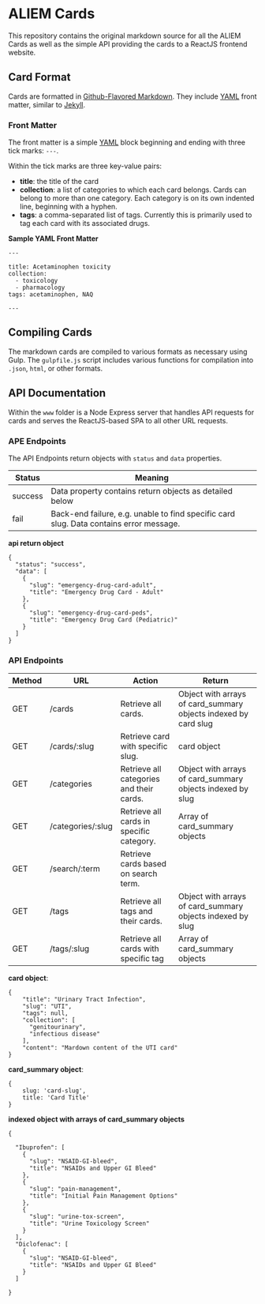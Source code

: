 # ALIEM Cards

This repository contains the original markdown source for all the ALIEM Cards as well as the simple API providing the cards to a ReactJS frontend website.

## Card Format

Cards are formatted in [Github-Flavored Markdown](https://guides.github.com/features/mastering-markdown/). They include [YAML](http://www.yaml.org) front matter, similar to [Jekyll](https://jekyllrb.com/docs/frontmatter/).

### Front Matter

The front matter is a simple [YAML](http://www.yaml.org) block beginning and ending with three tick marks: `---`.

Within the tick marks are three key-value pairs:

- **title**: the title of the card
- **collection**: a list of categories to which each card belongs. Cards can belong to more than one category. Each category is on its own indented line, beginning with a hyphen.
- **tags**: a comma-separated list of tags. Currently this is primarily used to tag each card with its associated drugs.

**Sample YAML Front Matter**

```
---

title: Acetaminophen toxicity
collection:
  - toxicology
  - pharmacology
tags: acetaminophen, NAQ

---
```

## Compiling Cards

The markdown cards are compiled to various formats as necessary using Gulp. The ```gulpfile.js``` script includes various functions for compilation into ```.json```, ```html```, or other formats.


## API Documentation

Within the ```www``` folder is a Node Express server that handles API requests for cards and serves the ReactJS-based SPA to all other URL requests.

### APE Endpoints

The API Endpoints return objects with ```status``` and ```data``` properties.

Status  | Meaning
--------|------------
success | Data property contains return objects as detailed below
fail    | Back-end failure, e.g. unable to find specific card slug. Data contains error message.

**api return object**

```
{
  "status": "success",
  "data": [
    {
      "slug": "emergency-drug-card-adult",
      "title": "Emergency Drug Card - Adult"
    },
    {
      "slug": "emergency-drug-card-peds",
      "title": "Emergency Drug Card (Pediatric)"
    }
  ]
}
```

### API Endpoints

Method  | URL               | Action                                    | Return
--------|-------------------|-------------------------------------------|-------
GET     | /cards            | Retrieve all cards.                       | Object with arrays of card_summary objects indexed by card slug
GET     | /cards/:slug      | Retrieve card with specific slug.         | card object
GET     | /categories       | Retrieve all categories and their cards.  | Object with arrays of card_summary objects indexed by slug
GET     | /categories/:slug | Retrieve all cards in specific category.  | Array of card_summary objects
GET     | /search/:term     | Retrieve cards based on search term.      |
GET     | /tags             | Retrieve all tags and their cards.        | Object with arrays of card_summary objects indexed by slug
GET     | /tags/:slug       | Retrieve all cards with specific tag      | Array of card_summary objects

**card object**:
```
{
    "title": "Urinary Tract Infection",
    "slug": "UTI",
    "tags": null,
    "collection": [
      "genitourinary",
      "infectious disease"
    ],
    "content": "Mardown content of the UTI card"
}
```

**card_summary object**:
```
{
    slug: 'card-slug',
    title: 'Card Title'
}
```

**indexed object with arrays of card_summary objects**
```
{

  "Ibuprofen": [
    {
      "slug": "NSAID-GI-bleed",
      "title": "NSAIDs and Upper GI Bleed"
    },
    {
      "slug": "pain-management",
      "title": "Initial Pain Management Options"
    },
    {
      "slug": "urine-tox-screen",
      "title": "Urine Toxicology Screen"
    }
  ],
  "Diclofenac": [
    {
      "slug": "NSAID-GI-bleed",
      "title": "NSAIDs and Upper GI Bleed"
    }
  ]

}
```
